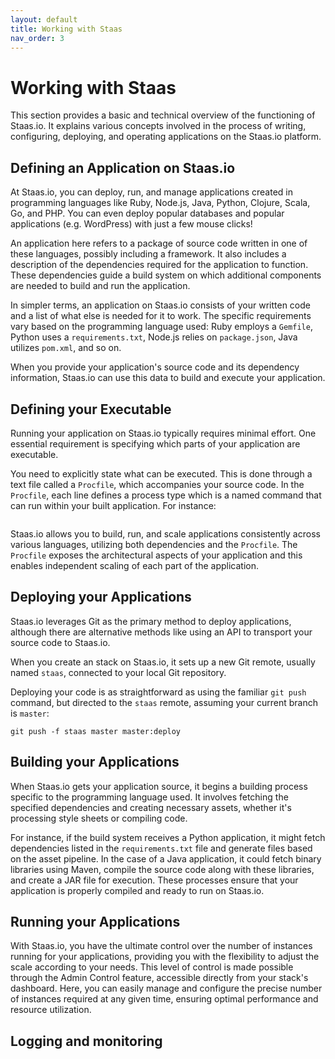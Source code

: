 ```yaml
---
layout: default
title: Working with Staas
nav_order: 3
---
```


# Working with Staas

This section provides a basic and technical overview of the functioning of Staas.io.
It explains various concepts involved in the process of writing, configuring, deploying, and operating applications on the Staas.io platform.


## Defining an Application on Staas.io

At Staas.io, you can deploy, run, and manage applications created in programming languages like Ruby, Node.js, Java, Python, Clojure, Scala, Go, and PHP. You can even deploy popular databases and popular applications (e.g. WordPress) with just a few mouse clicks!

An application here refers to a package of source code written in one of these languages, possibly including a framework. It also includes a description of the dependencies required for the application to function. These dependencies guide a build system on which additional components are needed to build and run the application.

In simpler terms, an application on Staas.io consists of your written code and a list of what else is needed for it to work. The specific requirements vary based on the programming language used: Ruby employs a `Gemfile`, Python uses a `requirements.txt`, Node.js relies on `package.json`, Java utilizes `pom.xml`, and so on.

When you provide your application's source code and its dependency information, Staas.io can use this data to build and execute your application.

## Defining your Executable

Running your application on Staas.io typically requires minimal effort. One essential requirement is specifying which parts of your application are executable.

You need to explicitly state what can be executed. This is done through a text file called a `Procfile`, which accompanies your source code. In the `Procfile`, each line defines a process type which is a named command that can run within your built application. For instance:

```

```
<!-- 
Here, the Procfile specifies a 'web' process type with the corresponding command needed to run it (java -jar lib/foobar.jar $PORT). Similarly, it defines a 'queue' process type and its corresponding command. -->

Staas.io allows you to build, run, and scale applications consistently across various languages, utilizing both dependencies and the `Procfile`. The `Procfile` exposes the architectural aspects of your application and this enables independent scaling of each part of the application.

## Deploying your Applications

Staas.io leverages Git as the primary method to deploy applications, although there are alternative methods like using an API to transport your source code to Staas.io.

When you create an stack on Staas.io, it sets up a new Git remote, usually named `staas`, connected to your local Git repository.

Deploying your code is as straightforward as using the familiar `git push` command, but directed to the `staas` remote, assuming your current branch is `master`:

```shell
git push -f staas master master:deploy
```

## Building your Applications

When Staas.io gets your application source, it begins a building process specific to the programming language used. It involves fetching the specified dependencies and creating necessary assets, whether it's processing style sheets or compiling code.

For instance, if the build system receives a Python application, it might fetch dependencies listed in the `requirements.txt` file and generate files based on the asset pipeline. In the case of a Java application, it could fetch binary libraries using Maven, compile the source code along with these libraries, and create a JAR file for execution. These processes ensure that your application is properly compiled and ready to run on Staas.io.


## Running your Applications

With Staas.io, you have the ultimate control over the number of instances running for your applications, providing you with the flexibility to adjust the scale according to your needs.
This level of control is made possible through the Admin Control feature, accessible directly from your stack's dashboard.
Here, you can easily manage and configure the precise number of instances required at any given time, ensuring optimal performance and resource utilization.

<!-- Staas.io offers the flexibility to scale your applications both horizontally and vertically. Horizontal scaling involves adding more instances of your application to distribute the load, ensuring efficient performance during high traffic periods. Vertical scaling, on the other hand, means increasing the resources (such as CPU, RAM, or storage) of a specific server, enabling your application to handle larger individual tasks. With Staas.io, you have the capability to adjust your application's scale dynamically, ensuring seamless performance and responsiveness, regardless of varying demands and complexities. -->

## Logging and monitoring
